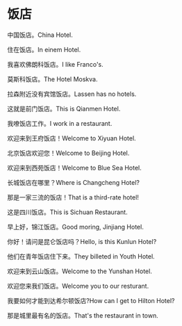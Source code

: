 # 饭店

<p><span class="chinese">中国饭店。</span><span class="english">China Hotel.</span></p>

<p><span class="chinese">住在饭店。</span><span class="english">In einem Hotel.</span></p>

<p><span class="chinese">我喜欢佛朗科饭店。</span><span class="english">I like Franco's.</span></p>

<p><span class="chinese">莫斯科饭店。</span><span class="english">The Hotel Moskva.</span></p>

<p><span class="chinese">拉森附近没有宾馆饭店。</span><span class="english">Lassen has no hotels.</span></p>

<p><span class="chinese">这就是前门饭店。</span><span class="english">This is Qianmen Hotel.</span></p>

<p><span class="chinese">我嘹饭店工作。</span><span class="english">I work in a restaurant.</span></p>

<p><span class="chinese">欢迎来到王府饭店！</span><span class="english">Welcome to Xiyuan Hotel.</span></p>

<p><span class="chinese">北京饭店欢迎您！</span><span class="english">Welcome to Beijing Hotel.</span></p>

<p><span class="chinese">欢迎来到西苑饭店！</span><span class="english">Welcome to Blue Sea Hotel.</span></p>

<p><span class="chinese">长城饭店在哪里？</span><span class="english">Where is Changcheng Hotel?</span></p>

<p><span class="chinese">那是一家三流的饭店！</span><span class="english">That is a third-rate hotel!</span></p>

<p><span class="chinese">这是四川饭店。</span><span class="english">This is Sichuan Restaurant.</span></p>

<p><span class="chinese">早上好，锦江饭店。</span><span class="english">Good moring, Jinjiang Hotel.</span></p>

<p><span class="chinese">你好！请问是昆仑饭店吗？</span><span class="english">Hello, is this Kunlun Hotel?</span></p>

<p><span class="chinese">他们在青年饭店住下来。</span><span class="english">They billeted in Youth Hotel.</span></p>

<p><span class="chinese">欢迎来到云山饭店。</span><span class="english">Welcome to the Yunshan Hotel.</span></p>

<p><span class="chinese">欢迎您来我们饭店。</span><span class="english">Welcome you to our resturant.</span></p>

<p><span class="chinese">我要如何才能到达希尔顿饭店?</span><span class="english">How can I get to Hilton Hotel?</span></p>

<p><span class="chinese">那是城里最有名的饭店。</span><span class="english">That's the restaurant in town.</span></p>

